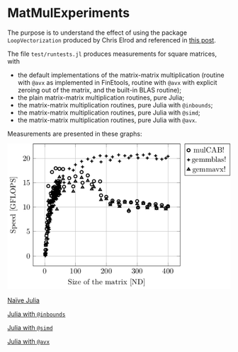 # MatMulExperiments

The purpose is to understand the effect of using the package `LoopVectorization` produced by Chris Elrod and referenced in [this  post](https://discourse.julialang.org/t/ann-loopvectorization/32843).

The file `test/runtests.jl` produces measurements for square matrices, with 
- the default implementations of the matrix-matrix multiplication (routine with `@avx` as implemented in FinEtools, routine with `@avx` with explicit zeroing out of the matrix, and the built-in BLAS routine);
- the plain  matrix-matrix multiplication routines, pure Julia;
- the matrix-matrix multiplication routines, pure Julia with `@inbounds`;
- the matrix-matrix multiplication routines, pure Julia with `@simd`;
- the matrix-matrix multiplication routines, pure Julia with `@avx`.

Measurements are presented in these graphs:

![Default implementations](gflops-default.png) 

[Naïve Julia](gflops-plain.png)  

[Julia with `@inbounds`](gflops-inbounds.png)  

[Julia with `@simd`](gflops-simd.png) 

[Julia with `@avx`](gflops-avx.png) 